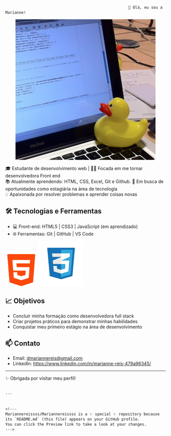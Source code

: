 
                                                          👋 Olá, eu sou a Marianne! 
<p align="center">
  <img src="./Rubberduckdebugging-Wikipedia.jpg" />
</p>



🎓 Estudante de desenvolvimento web | 👩‍💻 Focada em me tornar desenvolvedora Front end  
📚 Atualmente aprendendo: HTML, CSS, Excel, Git e Github.
🚀 Em busca de oportunidades como estagiária na área de tecnologia  
💡 Apaixonada por resolver problemas e aprender coisas novas

## 🛠️ Tecnologias e Ferramentas

- 💻 Front-end: HTML5 | CSS3 | JavaScript (em aprendizado) 
- 🌐 Ferramentas: Git | GitHub | VS Code

<p>
<img src="logohtml_sem_fundo.png" width="100">
<img src="download (1).png" width="140">
</p>

## 📈 Objetivos

- Concluir minha formação como desenvolvedora full stack
- Criar projetos práticos para demonstrar minhas habilidades
- Conquistar meu primeiro estágio na área de desenvolvimento

## 📫 Contato

- Email: dmariannereis@gmail.com 
- LinkedIn: https://www.linkedin.com/in/marianne-reis-479a96345/

---

✨ Obrigada por visitar meu perfil!
```

---

 
<!---
Mariannereissss/Mariannereissss is a ✨ special ✨ repository because its `README.md` (this file) appears on your GitHub profile.
You can click the Preview link to take a look at your changes.
--->
